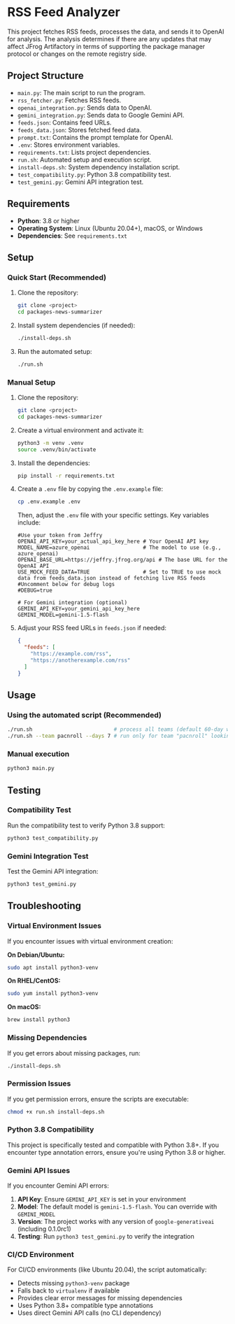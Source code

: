 # RSS Feed Analyzer

This project fetches RSS feeds, processes the data, and sends it to OpenAI for analysis. The analysis determines if there are any updates that may affect JFrog Artifactory in terms of supporting the package manager protocol or changes on the remote registry side.

## Project Structure

- `main.py`: The main script to run the program.
- `rss_fetcher.py`: Fetches RSS feeds.
- `openai_integration.py`: Sends data to OpenAI.
- `gemini_integration.py`: Sends data to Google Gemini API.
- `feeds.json`: Contains feed URLs.
- `feeds_data.json`: Stores fetched feed data.
- `prompt.txt`: Contains the prompt template for OpenAI.
- `.env`: Stores environment variables.
- `requirements.txt`: Lists project dependencies.
- `run.sh`: Automated setup and execution script.
- `install-deps.sh`: System dependency installation script.
- `test_compatibility.py`: Python 3.8 compatibility test.
- `test_gemini.py`: Gemini API integration test.

## Requirements

- **Python**: 3.8 or higher
- **Operating System**: Linux (Ubuntu 20.04+), macOS, or Windows
- **Dependencies**: See `requirements.txt`

## Setup

### Quick Start (Recommended)

1. Clone the repository:
   ```bash
   git clone <project>
   cd packages-news-summarizer
   ```

2. Install system dependencies (if needed):
   ```bash
   ./install-deps.sh
   ```

3. Run the automated setup:
   ```bash
   ./run.sh
   ```

### Manual Setup

1. Clone the repository:
   ```bash
   git clone <project>
   cd packages-news-summarizer
   ```

2. Create a virtual environment and activate it:
   ```bash
   python3 -m venv .venv
   source .venv/bin/activate
   ```

3. Install the dependencies:
   ```bash
   pip install -r requirements.txt
   ```

4. Create a `.env` file by copying the `.env.example` file:
   ```bash
   cp .env.example .env
   ```
   Then, adjust the `.env` file with your specific settings. Key variables include:
   ```
   #Use your token from Jeffry
   OPENAI_API_KEY=your_actual_api_key_here # Your OpenAI API key
   MODEL_NAME=azure_openai                 # The model to use (e.g., azure_openai)
   OPENAI_BASE_URL=https://jeffry.jfrog.org/api # The base URL for the OpenAI API
   USE_MOCK_FEED_DATA=TRUE                 # Set to TRUE to use mock data from feeds_data.json instead of fetching live RSS feeds
   #Uncomment below for debug logs
   #DEBUG=true
   
   # For Gemini integration (optional)
   GEMINI_API_KEY=your_gemini_api_key_here
   GEMINI_MODEL=gemini-1.5-flash
   ```

5. Adjust your RSS feed URLs in `feeds.json` if needed:
   ```json
   {
     "feeds": [
       "https://example.com/rss",
       "https://anotherexample.com/rss"
     ]
   }
   ```

## Usage

### Using the automated script (Recommended)
```bash
./run.sh                          # process all teams (default 60-day window)
./run.sh --team pacnroll --days 7 # run only for team "pacnroll" looking back 7 days
```

### Manual execution
```bash
python3 main.py
```

## Testing

### Compatibility Test
Run the compatibility test to verify Python 3.8 support:
```bash
python3 test_compatibility.py
```

### Gemini Integration Test
Test the Gemini API integration:
```bash
python3 test_gemini.py
```

## Troubleshooting

### Virtual Environment Issues

If you encounter issues with virtual environment creation:

**On Debian/Ubuntu:**
```bash
sudo apt install python3-venv
```

**On RHEL/CentOS:**
```bash
sudo yum install python3-venv
```

**On macOS:**
```bash
brew install python3
```

### Missing Dependencies

If you get errors about missing packages, run:
```bash
./install-deps.sh
```

### Permission Issues

If you get permission errors, ensure the scripts are executable:
```bash
chmod +x run.sh install-deps.sh
```

### Python 3.8 Compatibility

This project is specifically tested and compatible with Python 3.8+. If you encounter type annotation errors, ensure you're using Python 3.8 or higher.

### Gemini API Issues

If you encounter Gemini API errors:

1. **API Key**: Ensure `GEMINI_API_KEY` is set in your environment
2. **Model**: The default model is `gemini-1.5-flash`. You can override with `GEMINI_MODEL`
3. **Version**: The project works with any version of `google-generativeai` (including 0.1.0rc1)
4. **Testing**: Run `python3 test_gemini.py` to verify the integration

### CI/CD Environment

For CI/CD environments (like Ubuntu 20.04), the script automatically:
- Detects missing `python3-venv` package
- Falls back to `virtualenv` if available
- Provides clear error messages for missing dependencies
- Uses Python 3.8+ compatible type annotations
- Uses direct Gemini API calls (no CLI dependency)